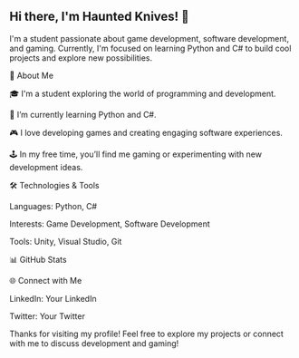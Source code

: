## Hi there, I'm Haunted Knives! 👋



I'm a student passionate about game development, software development, and gaming. Currently, I'm focused on learning Python and C# to build cool projects and explore new possibilities.



🚀 About Me

🎓 I'm a student exploring the world of programming and development.

🌱 I’m currently learning Python and C#.

🎮 I love developing games and creating engaging software experiences.

🕹️ In my free time, you’ll find me gaming or experimenting with new development ideas.



🛠️ Technologies & Tools

Languages: Python, C#

Interests: Game Development, Software Development

Tools: Unity, Visual Studio, Git



📊 GitHub Stats



🌐 Connect with Me

LinkedIn: Your LinkedIn

Twitter: Your Twitter



Thanks for visiting my profile! Feel free to explore my projects or connect with me to discuss development and gaming!

